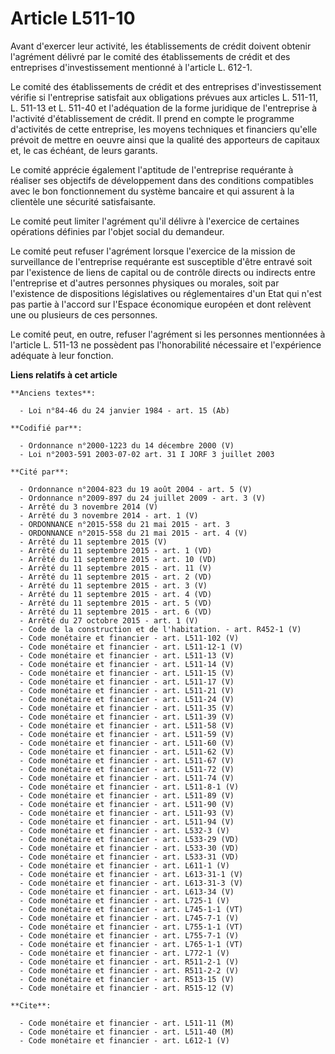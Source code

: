# Article L511-10

Avant d'exercer leur activité, les établissements de crédit doivent obtenir l'agrément délivré par le comité des
établissements de crédit et des entreprises d'investissement mentionné à l'article L. 612-1.

Le comité des établissements de crédit et des entreprises d'investissement vérifie si l'entreprise satisfait aux obligations
prévues aux articles L. 511-11, L. 511-13 et L. 511-40 et l'adéquation de la forme juridique de l'entreprise à l'activité
d'établissement de crédit. Il prend en compte le programme d'activités de cette entreprise, les moyens techniques et
financiers qu'elle prévoit de mettre en oeuvre ainsi que la qualité des apporteurs de capitaux et, le cas échéant, de leurs
garants.

Le comité apprécie également l'aptitude de l'entreprise requérante à réaliser ses objectifs de développement dans des
conditions compatibles avec le bon fonctionnement du système bancaire et qui assurent à la clientèle une sécurité
satisfaisante.

Le comité peut limiter l'agrément qu'il délivre à l'exercice de certaines opérations définies par l'objet social du
demandeur.

Le comité peut refuser l'agrément lorsque l'exercice de la mission de surveillance de l'entreprise requérante est susceptible
d'être entravé soit par l'existence de liens de capital ou de contrôle directs ou indirects entre l'entreprise et d'autres
personnes physiques ou morales, soit par l'existence de dispositions législatives ou réglementaires d'un Etat qui n'est pas
partie à l'accord sur l'Espace économique européen et dont relèvent une ou plusieurs de ces personnes.

Le comité peut, en outre, refuser l'agrément si les personnes mentionnées à l'article L. 511-13 ne possèdent pas
l'honorabilité nécessaire et l'expérience adéquate à leur fonction.

**Liens relatifs à cet article**

	**Anciens textes**:

	  - Loi n°84-46 du 24 janvier 1984 - art. 15 (Ab)

	**Codifié par**:

	  - Ordonnance n°2000-1223 du 14 décembre 2000 (V)
	  - Loi n°2003-591 2003-07-02 art. 31 I JORF 3 juillet 2003

	**Cité par**:

	  - Ordonnance n°2004-823 du 19 août 2004 - art. 5 (V)
	  - Ordonnance n°2009-897 du 24 juillet 2009 - art. 3 (V)
	  - Arrêté du 3 novembre 2014 (V)
	  - Arrêté du 3 novembre 2014 - art. 1 (V)
	  - ORDONNANCE n°2015-558 du 21 mai 2015 - art. 3
	  - ORDONNANCE n°2015-558 du 21 mai 2015 - art. 4 (V)
	  - Arrêté du 11 septembre 2015 (V)
	  - Arrêté du 11 septembre 2015 - art. 1 (VD)
	  - Arrêté du 11 septembre 2015 - art. 10 (VD)
	  - Arrêté du 11 septembre 2015 - art. 11 (V)
	  - Arrêté du 11 septembre 2015 - art. 2 (VD)
	  - Arrêté du 11 septembre 2015 - art. 3 (V)
	  - Arrêté du 11 septembre 2015 - art. 4 (VD)
	  - Arrêté du 11 septembre 2015 - art. 5 (VD)
	  - Arrêté du 11 septembre 2015 - art. 6 (VD)
	  - Arrêté du 27 octobre 2015 - art. 1 (V)
	  - Code de la construction et de l'habitation. - art. R452-1 (V)
	  - Code monétaire et financier - art. L511-102 (V)
	  - Code monétaire et financier - art. L511-12-1 (V)
	  - Code monétaire et financier - art. L511-13 (V)
	  - Code monétaire et financier - art. L511-14 (V)
	  - Code monétaire et financier - art. L511-15 (V)
	  - Code monétaire et financier - art. L511-17 (V)
	  - Code monétaire et financier - art. L511-21 (V)
	  - Code monétaire et financier - art. L511-24 (V)
	  - Code monétaire et financier - art. L511-35 (V)
	  - Code monétaire et financier - art. L511-39 (V)
	  - Code monétaire et financier - art. L511-58 (V)
	  - Code monétaire et financier - art. L511-59 (V)
	  - Code monétaire et financier - art. L511-60 (V)
	  - Code monétaire et financier - art. L511-62 (V)
	  - Code monétaire et financier - art. L511-67 (V)
	  - Code monétaire et financier - art. L511-72 (V)
	  - Code monétaire et financier - art. L511-74 (V)
	  - Code monétaire et financier - art. L511-8-1 (V)
	  - Code monétaire et financier - art. L511-89 (V)
	  - Code monétaire et financier - art. L511-90 (V)
	  - Code monétaire et financier - art. L511-93 (V)
	  - Code monétaire et financier - art. L511-94 (V)
	  - Code monétaire et financier - art. L532-3 (V)
	  - Code monétaire et financier - art. L533-29 (VD)
	  - Code monétaire et financier - art. L533-30 (VD)
	  - Code monétaire et financier - art. L533-31 (VD)
	  - Code monétaire et financier - art. L611-1 (V)
	  - Code monétaire et financier - art. L613-31-1 (V)
	  - Code monétaire et financier - art. L613-31-3 (V)
	  - Code monétaire et financier - art. L613-34 (V)
	  - Code monétaire et financier - art. L725-1 (V)
	  - Code monétaire et financier - art. L745-1-1 (VT)
	  - Code monétaire et financier - art. L745-7-1 (V)
	  - Code monétaire et financier - art. L755-1-1 (VT)
	  - Code monétaire et financier - art. L755-7-1 (V)
	  - Code monétaire et financier - art. L765-1-1 (VT)
	  - Code monétaire et financier - art. L772-1 (V)
	  - Code monétaire et financier - art. R511-2-1 (V)
	  - Code monétaire et financier - art. R511-2-2 (V)
	  - Code monétaire et financier - art. R513-15 (V)
	  - Code monétaire et financier - art. R515-12 (V)

	**Cite**:

	  - Code monétaire et financier - art. L511-11 (M)
	  - Code monétaire et financier - art. L511-40 (M)
	  - Code monétaire et financier - art. L612-1 (V)
